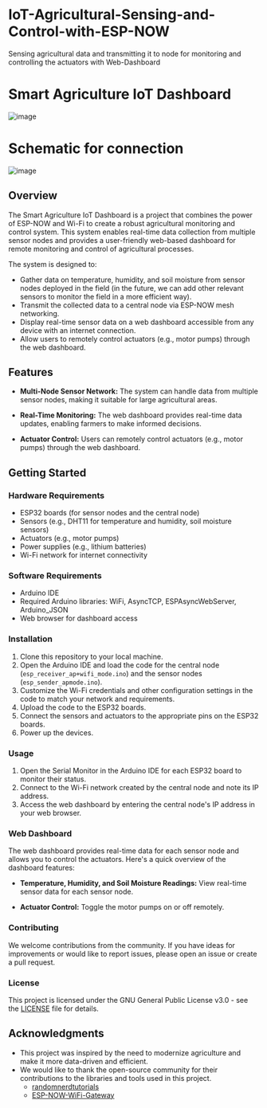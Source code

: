 # IoT-Agricultural-Sensing-and-Control-with-ESP-NOW
Sensing agricultural data and transmitting it to node for monitoring and controlling the actuators with Web-Dashboard

# Smart Agriculture IoT Dashboard
![image](https://github.com/Vigneshsundar128/IoT-Agricultural-Sensing-and-Control-with-ESP-NOW/assets/65441369/7209c18c-3d2e-4c2d-a285-c678b0dcf338)

# Schematic for connection
![image](https://github.com/Vigneshsundar128/IoT-Agricultural-Sensing-and-Control-with-ESP-NOW/assets/65441369/0c0714f0-8c72-4785-88cb-5421a84754db)


## Overview

The Smart Agriculture IoT Dashboard is a project that combines the power of ESP-NOW and Wi-Fi to create a robust agricultural monitoring and control system. This system enables real-time data collection from multiple sensor nodes and provides a user-friendly web-based dashboard for remote monitoring and control of agricultural processes. 

The system is designed to:

- Gather data on temperature, humidity, and soil moisture from sensor nodes deployed in the field (in the future, we can add other relevant sensors to monitor the field in a more efficient way).
- Transmit the collected data to a central node via ESP-NOW mesh networking.
- Display real-time sensor data on a web dashboard accessible from any device with an internet connection.
- Allow users to remotely control actuators (e.g., motor pumps) through the web dashboard.

## Features

- **Multi-Node Sensor Network:** The system can handle data from multiple sensor nodes, making it suitable for large agricultural areas.

- **Real-Time Monitoring:** The web dashboard provides real-time data updates, enabling farmers to make informed decisions.

- **Actuator Control:** Users can remotely control actuators (e.g., motor pumps) through the web dashboard.

## Getting Started

### Hardware Requirements

- ESP32 boards (for sensor nodes and the central node)
- Sensors (e.g., DHT11 for temperature and humidity, soil moisture sensors)
- Actuators (e.g., motor pumps)
- Power supplies (e.g., lithium batteries)
- Wi-Fi network for internet connectivity

### Software Requirements

- Arduino IDE
- Required Arduino libraries: WiFi, AsyncTCP, ESPAsyncWebServer, Arduino_JSON
- Web browser for dashboard access

### Installation

1. Clone this repository to your local machine.
2. Open the Arduino IDE and load the code for the central node (`esp_receiver_ap+wifi_mode.ino`) and the sensor nodes (`esp_sender_apmode.ino`).
3. Customize the Wi-Fi credentials and other configuration settings in the code to match your network and requirements.
4. Upload the code to the ESP32 boards.
5. Connect the sensors and actuators to the appropriate pins on the ESP32 boards.
6. Power up the devices.

### Usage

1. Open the Serial Monitor in the Arduino IDE for each ESP32 board to monitor their status.
2. Connect to the Wi-Fi network created by the central node and note its IP address.
3. Access the web dashboard by entering the central node's IP address in your web browser.

### Web Dashboard

The web dashboard provides real-time data for each sensor node and allows you to control the actuators. Here's a quick overview of the dashboard features:

- **Temperature, Humidity, and Soil Moisture Readings:** View real-time sensor data for each sensor node.

- **Actuator Control:** Toggle the motor pumps on or off remotely.

### Contributing

We welcome contributions from the community. If you have ideas for improvements or would like to report issues, please open an issue or create a pull request.

### License

This project is licensed under the GNU General Public License v3.0 - see the [LICENSE](LICENSE) file for details.

## Acknowledgments

- This project was inspired by the need to modernize agriculture and make it more data-driven and efficient.
- We would like to thank the open-source community for their contributions to the libraries and tools used in this project.
   - [randomnerdtutorials](randomnerdtutorials.com)
   - [ESP-NOW-WiFi-Gateway](https://github.com/lukalafaye/ESP-NOW-WiFi-Gateway) 
   

